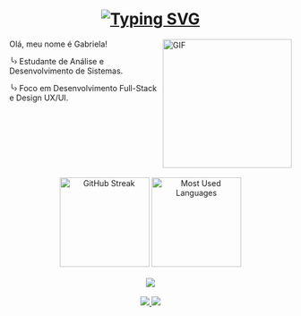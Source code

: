 
<h1 align="center">
    <a href="https://git.io/typing-svg">
    <img src="https://readme-typing-svg.herokuapp.com?font=Capriola&pause=1000&color=BC92EF&center=true&vCenter=true&random=true&width=435&separator=%3C&lines=console.log(%22Hello%2C+World!%22);%3CSystem.out.println(%22Hello%2C+World!%22);%3Cprint(%22Hello%2C+World!%22)" alt="Typing SVG" />
  </a>
</h1>

<img height="230em" alt="GIF" align="right" src="https://i.pinimg.com/originals/8a/eb/9e/8aeb9e7d6b8643782b9080d87b3fbf35.gif" />

<p>Olá, meu nome é Gabriela!</p>
<p>╰› Estudante de Análise e Desenvolvimento de Sistemas.</p>
<p>╰› Foco em Desenvolvimento Full-Stack e Design UX/UI. </p>


<br clear="right" />
<br>

<div align="center">
  <img height="160em" src="https://github-readme-streak-stats.herokuapp.com/?user=gabbiefl&theme=tokyonight&hide_border=true&background=232937" alt="GitHub Streak"/> 
  <img height="160em" src="https://github-readme-stats.vercel.app/api/top-langs/?username=gabbiefl&layout=compact&hide_border=true&theme=tokyonight&bg_color=232937&langs_count=6" alt="Most Used Languages"/>
</div>

<br>

<div align="center">
  <a href="https://skillicons.dev">
    <img src="https://skillicons.dev/icons?i=html,css,js,bootstrap,react,java,py" />
  </a>
</div>

<br>

<div align="center">
  <a href="https://www.linkedin.com/in/gabriela-flores-lopes">
    <img src="https://img.shields.io/badge/-LinkedIn-BC92EF?style=for-the-badge&logo=linkedin&logoColor=fff"/>
  </a>
  <a href="mailto:gabi.flores@outlook.com">
    <img src="https://img.shields.io/badge/-Email-BC92EF?style=for-the-badge&logo=gmail&logoColor=fff"/>
  </a>
</div>
